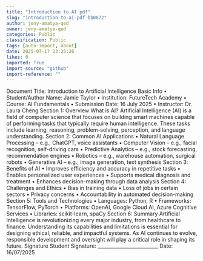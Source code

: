 ```yaml
---
title: "Introduction to AI pdf"
slug: "introduction-to-ai-pdf-bb0872"
author: jeny-amatya-qed
owner: jeny-amatya-qed
categories: Public
classification: Public
tags: [auto-import, about]
date: 2025-07-17 23:25:26
likes: 0
imported: True 
import-source: "github"
import-reference: ""
---
```


Document Title: Introduction to Artificial Intelligence       Basic Info • Student/Author Name: Jamie Taylor • Institution: FutureTech Academy • Course: AI Fundamentals • Submission Date: 16 July 2025 • Instructor: Dr. Laura Cheng               Section 1: Overview What is AI? Artificial Intelligence (AI) is a field of computer science that focuses on building smart machines capable of performing tasks that typically require human intelligence. These tasks include learning, reasoning, problem-solving, perception, and language understanding.           Section 2: Common AI Applications • Natural Language Processing – e.g., ChatGPT, voice assistants • Computer Vision – e.g., facial recognition, self-driving cars • Predictive Analytics – e.g., stock forecasting, recommendation engines • Robotics – e.g., warehouse automation, surgical robots • Generative AI – e.g., image generation, text synthesis      Section 3: Benefits of AI • Improves efficiency and accuracy in repetitive tasks • Enables personalized user experiences • Supports medical diagnosis and treatment • Enhances decision-making through data analysis
Section 4: Challenges and Ethics • Bias in training data • Loss of jobs in certain sectors • Privacy concerns • Accountability in automated decision-making      Section 5: Tools and Technologies • Languages: Python, R • Frameworks: TensorFlow, PyTorch • Platforms: OpenAI, Google Cloud AI, Azure Cognitive Services • Libraries: scikit-learn, spaCy            Section 6: Summary Artificial Intelligence is revolutionizing every major industry, from healthcare to finance. Understanding its capabilities and limitations is essential for designing ethical, reliable, and impactful systems. As AI continues to evolve, responsible development and oversight will play a critical role in shaping its future.         Signature Student Signature: \_\_\_\_\_\_\_\_\_\_\_\_\_\_\_\_\_\_\_\_\_\_\_\_\_ Date: 16/07/2025